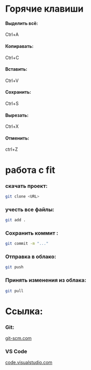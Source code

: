 # Горячие клавиши
#### Выделить всё:
Ctrl+A
#### Копиравать:
Ctrl+C
#### Вставить:
Ctrl+V
#### Сохранить:
Ctrl+S
#### Вырезать:
Ctrl+X
#### Отменить:
ctrl+Z

# работа с fit
### скачать проект:
```bash
git clone <URL>
```
### учесть все файлы:
```bash
git add .
```
### Сохранить коммит :
```bash
git commit -m "..."
```
### Отправка в облако:
```bash
git push
```
### Принять изменения из облака:
```bash
git pull
```

# Ссылка:
### Git:
[git-scm.com](https://git-scm.com/)
### VS Code
[code.visualstudio.com](https://code.visualstudio.com/)
